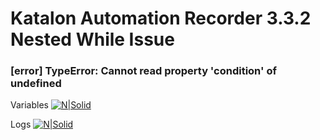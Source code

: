 # Katalon Automation Recorder 3.3.2 Nested While Issue

### [error] TypeError: Cannot read property 'condition' of undefined

Variables
[![N|Solid](http://dl3.joxi.net/drive/2018/03/07/0007/1467/509371/71/ab2561f8cb.jpg)](http://dl3.joxi.net/drive/2018/03/07/0007/1467/509371/71/ab2561f8cb.jpg)

Logs
[![N|Solid](http://dl4.joxi.net/drive/2018/03/07/0007/1467/509371/71/6ce8d769da.jpg)](http://dl4.joxi.net/drive/2018/03/07/0007/1467/509371/71/6ce8d769da.jpg)

